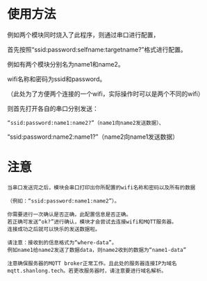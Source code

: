 # 使用方法

例如两个模块同时烧入了此程序，则通过串口进行配置，

首先按照“ssid:password:selfname:targetname?”格式进行配置。

例如有两个模块分别名为name1和name2。

wifi名称和密码为ssid和password。

（此处为了方便两个连接的一个wifi，实际操作时可以是两个不同的wifi）

则首先打开各自的串口分别发送：

    “ssid:password:name1:name2?”（name1向name2发送数据）、

“ssid:password:name2:name1?”（name2向name1发送数据）

# 注意

    当串口发送完之后，模块会串口打印出你所配置的wifi名称和密码以及所有的数据
    
    （例如：“ssid:password:name1:name2”）。
    
    你需要进行一次确认是否正确，此配置信息是否正确。
    若正确可发送“ok?”进行确认，模块才会尝试去连接wifi和MQTT服务器。
    连接成功之后就可以快乐的发送数据啦。
    
    请注意：接收到的信息格式为“where-data”。
    例如name1给name2发送了数据data，则name2收到的数据为“name1-data”

    注意确保服务器的MQTT broker正常工作。且此处的服务器连接IP为域名mqtt.shanlong.tech。若更改服务器时，请注意要进行域名解析。
